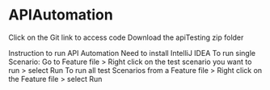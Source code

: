 # APIAutomation
Click on the Git link to access code
Download the apiTesting zip folder

Instruction to run API Automation
Need to install IntelliJ IDEA
To run single Scenario: Go to Feature file > Right click on the test scenario you want to run > select Run
To run all test Scenarios from a Feature file > Right click on the Feature file > select Run
